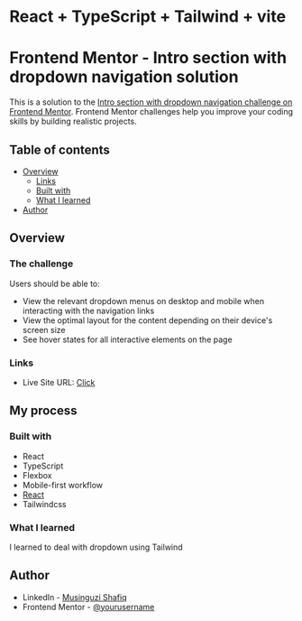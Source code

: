 # React + TypeScript + Tailwind + vite

# Frontend Mentor - Intro section with dropdown navigation solution

This is a solution to the [Intro section with dropdown navigation challenge on Frontend Mentor](https://www.frontendmentor.io/challenges/intro-section-with-dropdown-navigation-ryaPetHE5). Frontend Mentor challenges help you improve your coding skills by building realistic projects. 

## Table of contents

- [Overview](#overview)
  - [Links](#links)
  - [Built with](#built-with)
  - [What I learned](#what-i-learned)
- [Author](#author)


## Overview

### The challenge

Users should be able to:

- View the relevant dropdown menus on desktop and mobile when interacting with the navigation links
- View the optimal layout for the content depending on their device's screen size
- See hover states for all interactive elements on the page



### Links


- Live Site URL: [Click](https://intro-section-with-dropdown-navigation-pi-drab.vercel.app/)

## My process

### Built with

- React
- TypeScript
- Flexbox
- Mobile-first workflow
- [React](https://reactjs.org/) 
- Tailwindcss



### What I learned

I learned to deal  with dropdown using  Tailwind


## Author

- LinkedIn - [Musinguzi Shafiq](www.linkedin.com/in/)
- Frontend Mentor - [@yourusername](https://www.frontendmentor.io/profile/yourusername)


